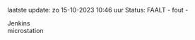 laatste update: 
zo 15-10-2023 10:46   uur 
Status: FAALT - fout - 
<div class="service R">Jenkins</div><div class="service Y">microstation</div>